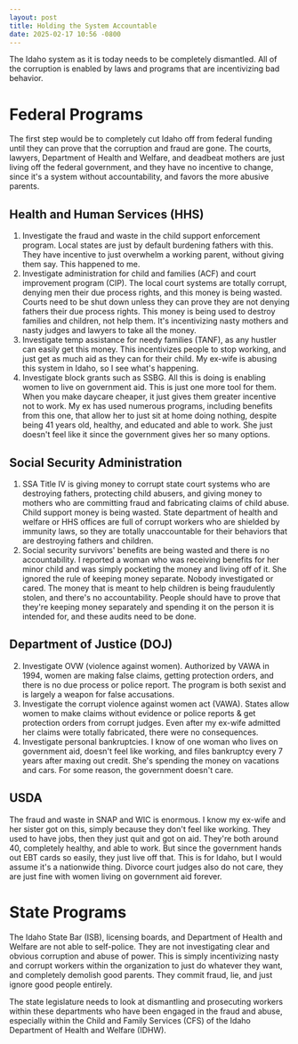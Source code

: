 ```yaml
---
layout: post
title: Holding the System Accountable
date: 2025-02-17 10:56 -0800
---
```

The Idaho system as it is today needs to be completely dismantled. All of the corruption is enabled by laws and programs that are incentivizing bad behavior.

# Federal Programs

The first step would be to completely cut Idaho off from federal funding until they can prove that the corruption and fraud are gone. The courts, lawyers, Department of Health and Welfare, and deadbeat mothers are just living off the federal government, and they have no incentive to change, since it's a system without accountability, and favors the more abusive parents.

## Health and Human Services (HHS)

1. Investigate the fraud and waste in the child support enforcement program. Local states are just by default burdening fathers with this. They have incentive to just overwhelm a working parent, without giving them say. This happened to me.
2. Investigate administration for child and families (ACF) and court improvement program (CIP). The local court systems are totally corrupt, denying men their due process rights, and this money is being wasted. Courts need to be shut down unless they can prove they are not denying fathers their due process rights. This money is being used to destroy families and children, not help them. It's incentivizing nasty mothers and nasty judges and lawyers to take all the money.
3. Investigate temp assistance for needy families (TANF), as any hustler can easily get this money. This incentivizes people to stop working, and just get as much aid as they can for their child. My ex-wife is abusing this system in Idaho, so I see what's happening.
4. Investigate block grants such as SSBG. All this is doing is enabling women to live on government aid. This is just one more tool for them. When you make daycare cheaper, it just gives them greater incentive not to work. My ex has used numerous programs, including benefits from this one, that allow her to just sit at home doing nothing, despite being 41 years old, healthy, and educated and able to work. She just doesn't feel like it since the government gives her so many options.

## Social Security Administration

1. SSA Title IV is giving money to corrupt state court systems who are destroying fathers, protecting child abusers, and giving money to mothers who are committing fraud and fabricating claims of child abuse. Child support money is being wasted. State department of health and welfare or HHS offices are full of corrupt workers who are shielded by immunity laws, so they are totally unaccountable for their behaviors that are destroying fathers and children.
2. Social security survivors' benefits are being wasted and there is no accountability. I reported a woman who was receiving benefits for her minor child and was simply pocketing the money and living off of it. She ignored the rule of keeping money separate. Nobody investigated or cared. The money that is meant to help children is being fraudulently stolen, and there's no accountability. People should have to prove that they're keeping money separately and spending it on the person it is intended for, and these audits need to be done.

## Department of Justice (DOJ)

2. Investigate OVW (violence against women). Authorized by VAWA in 1994, women are making false claims, getting protection orders, and there is no due process or police report. The program is both sexist and is largely a weapon for false accusations.
3. Investigate the corrupt violence against women act (VAWA). States allow women to make claims without evidence or police reports & get protection orders from corrupt judges. Even after my ex-wife admitted her claims were totally fabricated, there were no consequences.
4. Investigate personal bankruptcies. I know of one woman who lives on government aid, doesn't feel like working, and files bankruptcy every 7 years after maxing out credit. She's spending the money on vacations and cars. For some reason, the government doesn't care.

## USDA

The fraud and waste in SNAP and WIC is enormous. I know my ex-wife and her sister got on this, simply because they don't feel like working. They used to have jobs, then they just quit and got on aid. They're both around 40, completely healthy, and able to work. But since the government hands out EBT cards so easily, they just live off that. This is for Idaho, but I would assume it's a nationwide thing. Divorce court judges also do not care, they are just fine with women living on government aid forever.

# State Programs

The Idaho State Bar (ISB), licensing boards, and Department of Health and Welfare are not able to self-police. They are not investigating clear and obvious corruption and abuse of power. This is simply incentivizing nasty and corrupt workers within the organization to just do whatever they want, and completely demolish good parents. They commit fraud, lie, and just ignore good people entirely. 

The state legislature needs to look at dismantling and prosecuting workers within these departments who have been engaged in the fraud and abuse, especially within the Child and Family Services (CFS) of the Idaho Department of Health and Welfare (IDHW).
